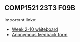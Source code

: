 ## COMP1521 23T3 F09B

Important links:

- [Week 2-10 whiteboard](https://miro.com/app/board/uXjVMiv5gj8=)
- [Anonymous feedback form](https://forms.gle/4DTJTyGdVENwr3yRA)
